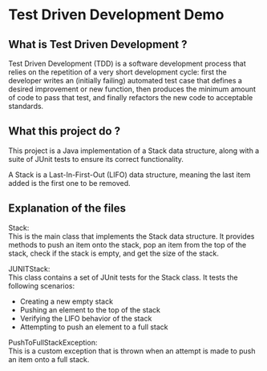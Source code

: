 # Test Driven Development Demo
## What is Test Driven Development ?
Test Driven Development (TDD) is a software development process that relies on the repetition of a very short development cycle: first the developer writes an (initially failing) automated test case that defines a desired improvement or new function, then produces the minimum amount of code to pass that test, and finally refactors the new code to acceptable standards.
## What this project do ?
This project is a Java implementation of a Stack data structure, along with a suite of JUnit tests to ensure its correct functionality.

A Stack is a Last-In-First-Out (LIFO) data structure, meaning the last item added is the first one to be removed.

## Explanation of the files
Stack:   
This is the main class that implements the Stack data structure. It provides methods to push an item onto the stack, pop an item from the top of the stack, check if the stack is empty, and get the size of the stack.

JUNITStack:   
This class contains a set of JUnit tests for the Stack class. It tests the following scenarios:
- Creating a new empty stack
- Pushing an element to the top of the stack
- Verifying the LIFO behavior of the stack
- Attempting to push an element to a full stack

PushToFullStackException:   
This is a custom exception that is thrown when an attempt is made to push an item onto a full stack.